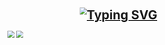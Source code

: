 <h1 align="center">
  <a href="https://git.io/typing-svg"><img src="https://readme-typing-svg.herokuapp.com?font=Fira+Code&weight=500&size=32&pause=1000&color=F76800&vCenter=true&width=435&lines=Hi+there!%F0%9F%91%8B;I+am+Danabek+Madiyar!;or+Mahatsya%F0%9F%98%8E" alt="Typing SVG" /></a>
</h1>



![](http://github-profile-summary-cards.vercel.app/api/cards/profile-details?username=Mahatsya&theme=slateorange) ![](http://github-profile-summary-cards.vercel.app/api/cards/stats?username=mahatsya&theme=slateorange)
